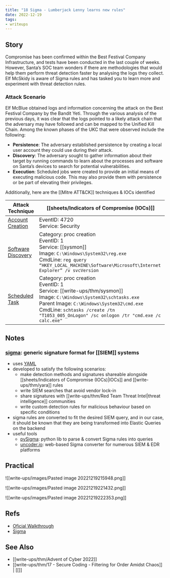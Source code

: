```yaml
---
title: "18 Sigma - Lumberjack Lenny learns new rules"
date: 2022-12-19
tags:
- writeups
---
```


## Story
Compromise has been confirmed within the Best Festival Company Infrastructure, and tests have been conducted in the last couple of weeks. However, Santa’s SOC team wonders if there are methodologies that would help them perform threat detection faster by analysing the logs they collect. Elf McSkidy is aware of Sigma rules and has tasked you to learn more and experiment with threat detection rules.

### Attack Scenario
Elf McBlue obtained logs and information concerning the attack on the Best Festival Company by the Bandit Yeti. Through the various analysis of the previous days, it was clear that the logs pointed to a likely attack chain that the adversary may have followed and can be mapped to the Unified Kill Chain. Among the known phases of the UKC that were observed include the following:
-   **Persistence**: The adversary established persistence by creating a local user account they could use during their attack.
-   **Discovery**: The adversary sought to gather information about their target by running commands to learn about the processes and software on Santa’s devices to search for potential vulnerabilities.
-   **Execution**: Scheduled jobs were created to provide an initial means of executing malicious code. This may also provide them with persistence or be part of elevating their privileges.

Additionally, here are the [[Mitre ATT&CK]] techniques & IOCs identified

| Attack Technique                                                 | [[sheets/Indicators of Compromise (IOCs)]]                                                                                                                                                                   |
| ---------------------------------------------------------------- | ------------------------------------------------------------------------------------------------------------------------------------------------------------------------------------------------------------ |
| [Account Creation](https://attack.mitre.org/techniques/T1136/)   | EventID: 4720 <br> Service: Security                                                                                                                                                                         |
| [Software Discovery](https://attack.mitre.org/techniques/T1518/) | Category: proc creation <br> EventID: 1 <br> Service: [[sysmon]] <br> Image: `C:\Windows\System32\reg.exe` <br> CmdLine: `reg query “HKEY_LOCAL_MACHINE\Software\Microsoft\Internet Explorer” /v svcVersion` |
| [Scheduled Task](https://attack.mitre.org/techniques/T1053/005/) | Category: proc creation <br> EventID: 1 <br> Service: [[write-ups/thm/sysmon]] <br> Image: `C:\Windows\System32\schtasks.exe` <br> Parent Image: `C:\Windows\System32\cmd.exe` <br> CmdLine: `schtasks /create /tn "T1053_005_OnLogon" /sc onlogon /tr "cmd.exe /c calc.exe"`                                                                                                                                                                                                             |


## Notes


### [sigma](https://github.com/SigmaHQ/sigma): generic signature format for [[SIEM]] systems
- uses [YAML](http://yaml.org/)
- developed to satisfy the following scenarios:
	- make detection methods and signatures shareable alongside [[sheets/Indicators of Compromise (IOCs)|IOCs]] and [[write-ups/thm/yara]] rules
	- write SIEM searches that avoid vendor lock-in 
	- share signatures with [[write-ups/thm/Red Team Threat Intel|threat intelligence]] communities
	- write custom detection rules for malicious behaviour based on specific conditions
- sigma rules are converted to fit the desired SIEM query, and in our case, it should be known that they are being transformed into Elastic Queries on the backend
- useful tools
	- [pySigma](https://github.com/SigmaHQ/pySigma): python lib to parse & convert Sigma rules into queries
	- [uncoder.io](https://uncoder.io/): web-based Sigma converter for numerous SIEM & EDR platforms

## Practical

![[write-ups/images/Pasted image 20221219215948.png]]

![[write-ups/images/Pasted image 20221219221432.png]]

![[write-ups/images/Pasted image 20221219222353.png]]


## Refs
- [Oficial Walkthrough](https://www.youtube.com/watch?v=4Zqd_FlkEu8)
- [Sigma](https://github.com/SigmaHQ/sigma)

## See Also
- [[write-ups/thm/Advent of Cyber 2022]]
- [[write-ups/thm/17 - Secure Coding - Filtering for Order Amidst Chaos]] | [[]]
